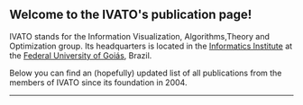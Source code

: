 ## Welcome to the IVATO's publication page!

IVATO stands for the Information Visualization, Algorithms,Theory and Optimization group. Its headquarters is located in the [Informatics Institute](http://inf.ufg.br/) at the [Federal University of Goiás](https://ufg.br/), Brazil. 

Below you can find an (hopefully) updated list of all publications from the members of IVATO since its foundation in 2004.

---

<script src="https://bibbase.org/show?bib=https%3A%2F%2Fraw.githubusercontent.com%2Fivatoufg%2Fivatoufg.github.io%2Fmain%2Fpublicacoes.bib&jsonp=1"></script>
